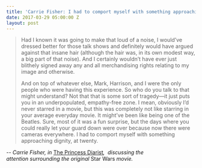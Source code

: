 ```yaml
---
title: 'Carrie Fisher: I had to comport myself with something approaching dignity'
date: 2017-03-29 05:00:00 Z
layout: post
---
```


> Had I known it was going to make that loud of a noise, I would’ve dressed better for those talk shows and definitely would have argued against that insane hair (although the hair was, in its own modest way, a big part of that noise). And I certainly wouldn’t have ever just blithely signed away any and all merchandising rights relating to my image and otherwise.
> 
> And on top of whatever else, Mark, Harrison, and I were the only people who were having this experience. So who do you talk to that might understand? Not that that is some sort of tragedy—it just puts you in an underpopulated, empathy-free zone. I mean, obviously I’d never starred in a movie, but this was completely not like starring in your average everyday movie. It might’ve been like being one of the Beatles. Sure, most of it was a fun surprise, but the days where you could really let your guard down were over because now there were cameras everywhere. I had to comport myself with something approaching dignity, at twenty.

\-- _Carrie Fisher, in_ [The Princess Diarist](http://amzn.to/2oaimCU)_,  discussing the attention surrounding the original_ Star Wars _movie._

